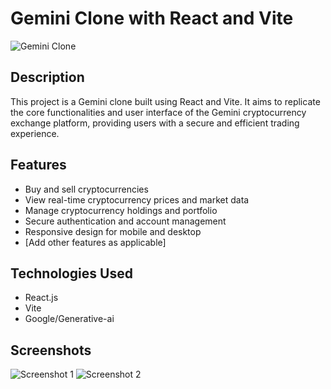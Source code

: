 # Gemini Clone with React and Vite

![Gemini Clone](https://github.com/Muhammadirees/react-clone-apps/blob/master/assets/gemini-clone-1.png)

## Description

This project is a Gemini clone built using React and Vite. It aims to replicate the core functionalities and user interface of the Gemini cryptocurrency exchange platform, providing users with a secure and efficient trading experience.

## Features

- Buy and sell cryptocurrencies
- View real-time cryptocurrency prices and market data
- Manage cryptocurrency holdings and portfolio
- Secure authentication and account management
- Responsive design for mobile and desktop
- [Add other features as applicable]

## Technologies Used

- React.js
- Vite
- Google/Generative-ai

## Screenshots

![Screenshot 1](https://github.com/Muhammadirees/react-clone-apps/blob/master/assets/gemini-clone-1.png)
![Screenshot 2](https://github.com/Muhammadirees/react-clone-apps/blob/master/assets/gemini-clone-2.png)
